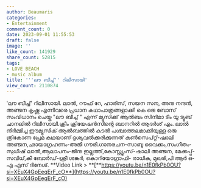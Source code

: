 ```yaml
---
author: Beaumaris
categories:
- Entertainment
comment_count: 0
date: 2023-09-01 11:55:53
draft: false
image: ''
like_count: 141929
share_count: 52815
tags:
- LOVE BEACH
- music album
title: '''ലൗ ബീച്ച്'' റിലീസായി'
view_count: 2110874
---
```


'ലൗ ബീച്ച്' റിലീസായി. ലാൽ, റൗഫ് റേ, ഹാരിസ്, സയന സന, അനു നന്ദൻ, അഞ്ജന കൃഷ്ണ എന്നിവരെ പ്രധാന കഥാപാത്രങ്ങളാക്കി കെ ജെ ബോസ് സംവിധാനം ചെയ്ത "ലൗ ബീച്ച് " എന്ന് മ്യൂസിക്ക് ആൽബം സിനിമാ ടീം യൂ ട്യൂബ് ചാനലിൽ റിലീസായി.ക്രീം ക്രിയേഷൻസിന്റെ ബാനറിൽ ആദർശ് എം. ലാൽ നിർമ്മിച്ച ഈമ്യൂസിക് ആൽബത്തിൽ കടൽ പശ്ചാത്തലമാക്കിയുള്ള ഒരു ത്രികോണ പ്രേമ കഥയാണ് ദൃശ്യവൽക്കരിക്കുന്നത് കൺസെപ്റ്റ്-ഷാലി അഞ്ജന,ഛായാഗ്രഹണം-അജി ഗൗരി.ഗാനരചന-സാബു വൈക്കം,സംഗീതം- സുധീഷ് ലാൽ,ആലാപനം-ജിനു ഇല്ലത്ത്,കോസ്റ്റ്യൂംസ്-ഷാലി അഞ്ജന, മേക്കപ്പ്-സവിധ്,കീ ബോർഡ്-ശ്രീ ശങ്കർ, കൊറിയോഗ്രാഫി- രാധിക, മുഖരി,പി ആർ ഒ-എ എസ് ദിനേശ്. **Video Link > **[**https://youtu.be/n1E0fkPb0OU?si=XEuX4GpEeqErF_cO**](https://youtu.be/n1E0fkPb0OU?si=XEuX4GpEeqErF_cO)